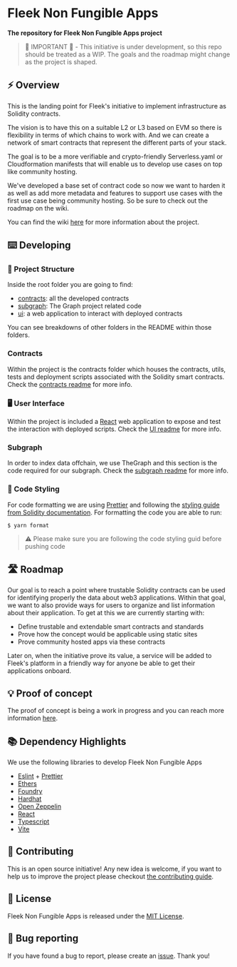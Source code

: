 # Fleek Non Fungible Apps

**The repository for Fleek Non Fungible Apps project**

> 🚧 IMPORTANT 🚧 - This initiative is under development, so this repo should be treated as a WIP. The goals and the roadmap might change as the project is shaped.

## ⚡ Overview

This is the landing point for Fleek's initiative to implement infrastructure as Solidity contracts.

The vision is to have this on a suitable L2 or L3 based on EVM so there is flexibility in terms of which chains to work with. And we can create a network of smart contracts that represent the different parts of your stack.

The goal is to be a more verifiable and crypto-friendly Serverless.yaml or Cloudformation manifests that will enable us to develop use cases on top like community hosting.

We've developed a base set of contract code so now we want to harden it as well as add more metadata and features to support use cases with the first use case being community hosting. So be sure to check out the roadmap on the wiki.

You can find the wiki [here](https://github.com/fleekxyz/non-fungible-apps/wiki) for more information about the project.

## ⌨️ Developing

### 📁 Project Structure

Inside the root folder you are going to find:
- [contracts](./contracts): all the developed contracts
- [subgraph](./subgraph): The Graph project related code
- [ui](./ui): a web application to interact with deployed contracts

You can see breakdowns of other folders in the README within those folders.

### Contracts

Within the project is the contracts folder which houses the contracts, utils, tests and deployment scripts associated with the Solidity smart contracts. Check the [contracts readme](./contracts/README.md) for more info.


### 🖥️ User Interface

Within the project is included a [React](https://reactjs.org/) web application to expose and test the interaction with deployed scripts. Check the [UI readme](./ui/README.md) for more info.

### Subgraph

In order to index data offchain, we use TheGraph and this section is the code required for our subgraph. Check the [subgraph readme](./subgraph/README.md) for more info.

### 💅 Code Styling

For code formatting we are using [Prettier](https://prettier.io/) and following the [styling guide from Solidity documentation](https://docs.soliditylang.org/en/v0.8.16/style-guide.html). For formatting the code you are able to run:

```
$ yarn format
```

> ⚠️ Please make sure you are following the code styling guid before pushing code

## 🛣️ Roadmap

Our goal is to reach a point where trustable Solidity contracts can be used for identifying properly the data about web3 applications. Within that goal, we want to also provide ways for users to organize and list information about their application. To get at this we are currently starting with:

- Define trustable and extendable smart contracts and standards
- Prove how the concept would be applicable using static sites
- Prove community hosted apps via these contracts

Later on, when the initiative prove its value, a service will be added to Fleek's platform in a friendly way for anyone be able to get their applications onboard.

## 💡 Proof of concept

The proof of concept is being a work in progress and you can reach more information [here](https://github.com/fleekxyz/non-fungible-apps/wiki/%F0%9F%92%A1-Proof-of-Concept).

## 📚 Dependency Highlights

We use the following libraries to develop Fleek Non Fungible Apps

- [Eslint](https://eslint.org/) + [Prettier](https://prettier.io/)
- [Ethers](https://docs.ethers.io/v5/)
- [Foundry](https://book.getfoundry.sh/)
- [Hardhat](https://hardhat.org/)
- [Open Zeppelin](https://github.com/OpenZeppelin/openzeppelin-contracts)
- [React](https://reactjs.org/)
- [Typescript](https://www.typescriptlang.org)
- [Vite](https://vitejs.dev/)

## 🙏 Contributing

This is an open source initiative! Any new idea is welcome, if you want to help us to improve the project please checkout [the contributing guide](/CONTRIBUTING.md).

## 📜 License

Fleek Non Fungible Apps is released under the [MIT License](LICENSE).

## 🐛 Bug reporting

If you have found a bug to report, please create an [issue](https://github.com/fleekxyz/non-fungible-apps/issues). Thank you!
